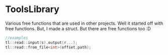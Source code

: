 # ToolsLibrary
Various free functions that are used in other projects.
Well it started off with free functions. But, I made a struct. But there are free functions too :D
```c++
//examples
tl::read::input(s).output(r...);
tl::read::from_file<int>(offset,path);
```
